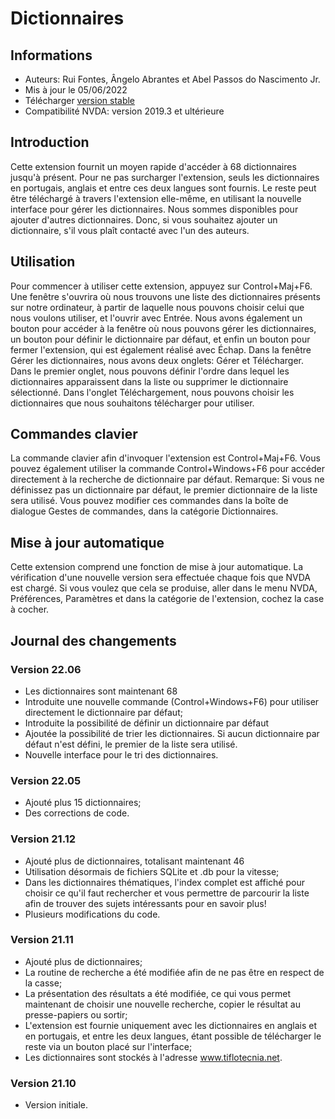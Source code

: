 # Dictionnaires


## Informations
* Auteurs: Rui Fontes, Ângelo Abrantes et Abel Passos do Nascimento Jr.
* Mis à jour le 05/06/2022
* Télécharger [version stable][1]
* Compatibilité NVDA: version 2019.3 et ultérieure


## Introduction
Cette extension fournit un moyen rapide d'accéder à 68 dictionnaires jusqu'à présent.
Pour ne pas surcharger l'extension, seuls les dictionnaires en portugais, anglais et entre ces deux langues sont fournis.
Le reste peut être téléchargé à travers l'extension elle-même, en utilisant la nouvelle interface pour gérer les dictionnaires.
Nous sommes disponibles pour ajouter d'autres dictionnaires. Donc, si vous souhaitez ajouter un dictionnaire, s'il vous plaît contacté avec l'un des auteurs.


## Utilisation
Pour commencer à utiliser cette extension, appuyez sur Control+Maj+F6.
Une fenêtre s'ouvrira où nous trouvons une liste des dictionnaires présents sur notre ordinateur, à partir de laquelle nous pouvons choisir celui que nous voulons utiliser, et l'ouvrir avec Entrée.
Nous avons également un bouton pour accéder à la fenêtre où nous pouvons gérer les dictionnaires, un bouton pour définir le dictionnaire par défaut, et enfin un bouton pour fermer l'extension, qui est également réalisé avec Échap.
Dans la fenêtre Gérer les dictionnaires, nous avons deux onglets: Gérer et Télécharger.
Dans le premier onglet, nous pouvons définir l'ordre dans lequel les dictionnaires apparaissent dans la liste ou supprimer le dictionnaire sélectionné.
Dans l'onglet Téléchargement, nous pouvons choisir les dictionnaires que nous souhaitons télécharger pour utiliser.


## Commandes clavier
La commande clavier afin d'invoquer l'extension est Control+Maj+F6.
Vous pouvez également utiliser la commande Control+Windows+F6 pour accéder directement à la recherche de dictionnaire par défaut.
Remarque: Si vous ne définissez pas un dictionnaire par défaut, le premier dictionnaire de la liste sera utilisé.
Vous pouvez modifier ces commandes dans la boîte de dialogue Gestes de commandes, dans la catégorie Dictionnaires.


## Mise à jour automatique
Cette extension comprend une fonction de mise à jour automatique.
La vérification d'une nouvelle version sera effectuée chaque fois que NVDA est chargé.
Si vous voulez que cela se produise, aller dans le menu NVDA, Préférences, Paramètres et dans la catégorie de l'extension, cochez la case à cocher.


## Journal des changements


### Version 22.06
* Les dictionnaires sont maintenant 68
* Introduite une nouvelle commande (Control+Windows+F6) pour utiliser directement le dictionnaire par défaut;
* Introduite la possibilité de définir un dictionnaire par défaut
* Ajoutée la possibilité de trier les dictionnaires. Si aucun dictionnaire par défaut n'est défini, le premier de la liste sera utilisé.
* Nouvelle interface pour le tri des dictionnaires.


### Version 22.05
* Ajouté plus 15 dictionnaires;
* Des corrections de code.


### Version 21.12
* Ajouté plus de dictionnaires, totalisant maintenant 46
* Utilisation désormais de fichiers SQLite et .db pour la vitesse;
* Dans les dictionnaires thématiques, l'index complet est affiché pour choisir ce qu'il faut rechercher et vous permettre de parcourir la liste afin de trouver des sujets intéressants pour en savoir plus!
* Plusieurs modifications du code.


### Version 21.11
* Ajouté plus de dictionnaires;
* La routine de recherche a été modifiée afin de ne pas être en respect de la casse;
* La présentation des résultats a été modifiée, ce qui vous permet maintenant de choisir une nouvelle recherche, copier le résultat au presse-papiers ou sortir;
* L'extension est fournie uniquement avec les dictionnaires en anglais et en portugais, et entre les deux langues, étant possible de télécharger le reste via un bouton placé sur l'interface;
* Les dictionnaires sont stockés à l'adresse www.tiflotecnia.net.


### Version 21.10
* Version initiale.

[1]: https://github.com/ruifontes/Dictionaries/releases/download/22.06/dictionaries-22.06.nvda-addon
